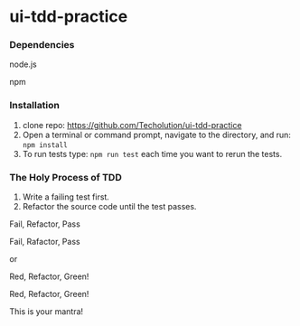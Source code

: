 # ui-tdd-practice

### Dependencies
node.js

npm

### Installation

1. clone repo: https://github.com/Techolution/ui-tdd-practice
2. Open a terminal or command prompt, navigate to the directory, and run: `npm install`
3. To run tests type: `npm run test` each time you want to rerun the tests.

### The Holy Process of TDD
1. Write a failing test first.
2. Refactor the source code until the test passes.

Fail, Refactor, Pass

Fail, Rafactor, Pass

or

Red, Refactor, Green!

Red, Refactor, Green!

This is your mantra!



